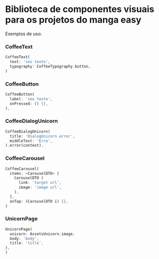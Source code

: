 # Biblioteca de componentes visuais para os projetos do manga easy

Exemplos de uso:
### CoffeeText
```dart
CoffeeText(
  text: 'seu texto',
  typography: CoffeeTypography.button,
)
```
### CoffeeButton
```dart
CoffeeButton(
  label: 'seu texto',
  onPressed: () {},
),
```
### CoffeeDialogUnicorn
```dart
CoffeeDialogUnicorn(
  title: 'DialogUnicorn error',
  middleText: 'Erro',
).error(context),
```
### CoffeeCarousel
```dart
CoffeeCarousel(
  items: <CarouselDTO> [
    CarouselDTO (
      link: 'target url',
      image: 'image url',
    ),
  ],
  onTap: (CarouselDTO i) {},
)
```
### UnicornPage
```dart
UnicornPage(
  unicorn: AssetsUnicorn.image,
  body: 'body',
  title: 'title',
),
)
```
